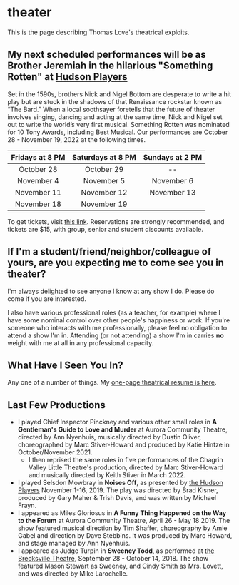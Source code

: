 # theater

This is the page describing Thomas Love's theatrical exploits.

## My next scheduled performances will be as Brother Jeremiah in the hilarious "Something Rotten" at [Hudson Players](https://www.hudsonplayers.com/something-rotten/)

Set in the 1590s, brothers Nick and Nigel Bottom are desperate to write a hit play but are stuck in the shadows of that Renaissance rockstar known as “The Bard.” When a local soothsayer foretells that the future of theater involves singing, dancing and acting at the same time, Nick and Nigel set out to write the world’s very first musical. Something Rotten was nominated for 10 Tony Awards, including Best Musical. Our performances are October 28 - November 19, 2022 at the following times.

Fridays at 8 PM | Saturdays at 8 PM | Sundays at 2 PM
:-------------: | :---------------: | :-------------:
October 28 | October 29 | --
November 4 | November 5 | November 6
November 11 | November 12 | November 13
November 18 | November 19

To get tickets, visit [this link](https://app.arts-people.com/index.php?actions=4&p=1). Reservations are strongly recommended, and tickets are $15, with group, senior and student discounts available.

## If I'm a student/friend/neighbor/colleague of yours, are you expecting me to come see you in theater?

I'm always delighted to see anyone I know at any show I do. Please do come if you are interested. 

I also have various professional roles (as a teacher, for example) where I have some nominal control over other people's happiness or work. If you're someone who interacts with me professionally, please feel no obligation to attend a show I'm in. Attending (or not attending) a show I'm in carries **no** weight with me at all in any professional capacity.

## What Have I Seen You In?

Any one of a number of things. My [one-page theatrical resume is here](https://github.com/THOMASELOVE/theater/blob/master/thomas_love_theatrical_resume_2019.pdf). 

## Last Few Productions

- I played Chief Inspector Pinckney and various other small roles in **A Gentleman's Guide to Love and Murder** at Aurora Community Theatre, directed by Ann Nyenhuis, musically directed by Dustin Oliver, choreographed by Marc Stiver-Howard and produced by Katie Hintze in October/November 2021.
  - I then reprised the same roles in five performances of the Chagrin Valley Little Theatre's production, directed by Marc Stiver-Howard and musically directed by Keith Stiver in March 2022.
- I played Selsdon Mowbray in **Noises Off**, as presented by [the Hudson Players](https://www.hudsonplayers.com/) November 1-16, 2019. The play was directed by Brad Kisner, produced by Gary Maher & Trish Davis, and was written by Michael Frayn.
- I appeared as Miles Gloriosus in **A Funny Thing Happened on the Way to the Forum** at Aurora Community Theatre, April 26 - May 18 2019. The show featured musical direction by Tim Shaffer, choreography by Amie Gabel and direction by Dave Stebbins. It was produced by Marc Howard, and stage managed by Ann Nyenhuis.
- I appeared as Judge Turpin in **Sweeney Todd**, as performed at [the Brecksville Theatre](https://www.thebrecksvilletheatre.org/performances/891), September 28 - October 14, 2018. The show featured Mason Stewart as Sweeney, and Cindy Smith as Mrs. Lovett, and was directed by Mike Larochelle.

